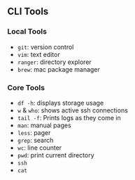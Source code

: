 ## CLI Tools

### Local Tools

- `git`: version control
- `vim`: text editor
- `ranger`: directory explorer
- `brew`: mac package manager

### Core Tools

- `df -h`: displays storage usage
- `w` & `who`: shows active ssh connections
- `tail -f`: Prints logs as they come in
- `man`: manual pages
- `less`: pager
- `grep`: search 
- `wc`: line counter
- `pwd`: print current directory
- `ssh`
- `cat`
